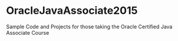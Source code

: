 # OracleJavaAssociate2015


Sample Code and Projects for those taking the Oracle Certified Java Associate Course
